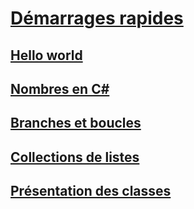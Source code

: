 # [Démarrages rapides](index.md)
## [Hello world](hello-world.yml)
## [Nombres en C#](numbers-in-csharp.yml)
## [Branches et boucles](branches-and-loops.yml)
## [Collections de listes](list-collection.yml)
## [Présentation des classes](introduction-to-classes.md)
